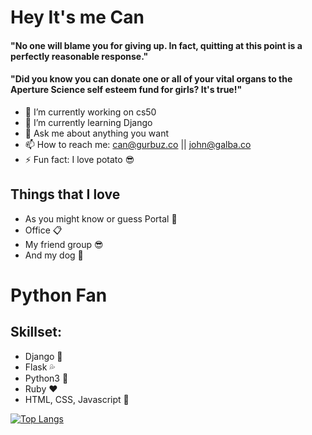 # Hey It's me Can
#### "No one will blame you for giving up. In fact, quitting at this point is a perfectly reasonable response."
#### "Did you know you can donate one or all of your vital organs to the Aperture Science self esteem fund for girls? It's true!"
- 🔭 I’m currently working on cs50
- 🌱 I’m currently learning Django
- 💬 Ask me about anything you want
- 📫 How to reach me: can@gurbuz.co || john@galba.co 
- ⚡ Fun fact: I love potato :sunglasses:

## Things that I love
- As you might know or guess Portal :milky_way:
- Office :clipboard:
- My friend group :sunglasses:
- And my dog :dog:

# Python Fan 
## Skillset:
- Django :star2:
- Flask :sweat_drops:
- Python3 🐍
- Ruby :heart:
- HTML, CSS, Javascript :muscle:

[![Top Langs](https://github-readme-stats.vercel.app/api/top-langs/?username=tpirate)](https://github.com/anuraghazra/github-readme-stats)
<!--
**tpirate/tpirate** is a ✨ _special_ ✨ repository because its `README.md` (this file) appears on your GitHub profile.

Here are some ideas to get you started:

- 🔭 I’m currently working on ...
- 🌱 I’m currently learning ...
- 👯 I’m looking to collaborate on ...
- 🤔 I’m looking for help with ...
- 💬 Ask me about ...
- 📫 How to reach me: ...
- 😄 Pronouns: ...
- ⚡ Fun fact: ...
-->
